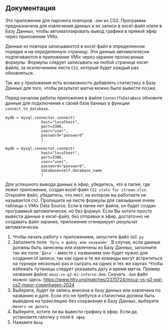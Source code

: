## Документация
Это приложение для парсинга повторов ```.dem``` из CS2.
Программа предназначена для извлечения данных и их записи в excel-файл и/или в Базу Данных, чтобы автоматизировать вывод графики в прямой эфир через приложение VMix.

Данные из повтора записываются в excel-файл  в определенном порядке и на определенную страницу. Эти данные автоматически подтягиваются в приложение VMix через заранее прописанные формулы. Формулы следует записывать на любой странице excel-файла, за исключением листа ```CS2```, который будет каждый раз обновляться.  

Так же у приложения есть возможность добавлять статистику в Базу Данных для того, чтобы результат матча можно было вывести позже.

Перед началом работы приложения в файле ```ConnectToDataBase``` обновите данные для подключения к своей базе банных в функции ```connect_to_database```.
```
mydb = mysql.connector.connect(
                host="localhost",
                port=3306,
                user="user",
                password="password"
                )
```         

```
mydb = mysql.connector.connect(
                host="localhost",
                port=3306,
                user="user",
                password="password",
                database=self.database_name
                )
```

Для успешного вывода данных в эфир, убедитесь, что в папке, где лежит приложение, создан excel-файл ```CS2 stats for stream.xlsx```. Откройте файл, убедитесь, что лист, на котором вы работаете не называется ```CS2```. Пропишите на листе формулы для связывания ячеек таблицы с VMix Data Source.
Если в папке нет файла, он будет создан программой автоматически, но без формул. Если  Вы хотите просто вывести данные в excel-файл, без отправки в эфир, достаточно не создавать файл заранее, приложение сгенерирует результат автоматически.

1. Чтобы начать работу с приложением, запустите файл ```GUI.py```
2. Заполните поле ```'Путь к файлу или название'```. В случае, если данные должны быть занесены или извлечены из Базу Данных, заполните так же поле ```'Дата'``` - вместе с названием оно будет нужно для создания id записи, так как одни и те же команды могут встретиться на турнире несколько раз и сыграть на одних и тех же картах. Чтобы избежать путаницы следует указывать дату и время матча.
Пример названия файла: ```mouz-vs-g2-m1-inferno.dem```. Скачать ```.dem``` файл можно здесь: https://www.hltv.org/matches/2370724/mouz-vs-g2-pgl-cs2-major-copenhagen-2024
3. Выберите, будет ли запись внесена в базу данных или извлечена по названию и дате. Если это не требутся и статистика должна быть выведена на трансляцию без сохранения в Базу Данных, выберите ```Ничего не делать```
4. Выберите, хотите ли вы вывести графику в эфир. Если да, установите галочку у поля ```В эфир```
5. Нажмите ```Ввод```